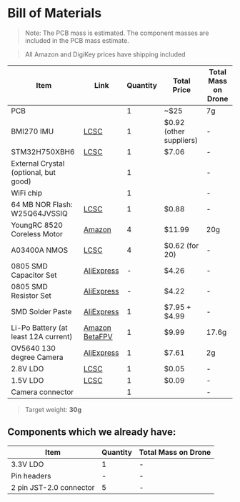 # Bill of Materials

> Note: The PCB mass is estimated. The component masses are included in the PCB mass estimate.

> All Amazon and DigiKey prices have shipping included

| Item                                  | Link                                                                                                                                                                         | Quantity | Total Price             | Total Mass on Drone |
| ------------------------------------- | ---------------------------------------------------------------------------------------------------------------------------------------------------------------------------- | -------- | ----------------------- | ------------------- |
| PCB                                   |                                                                                                                                                                              | 1        | ~$25                    | 7g                  |
| BMI270 IMU                            | [LCSC](https://www.lcsc.com/product-detail/Accelerometers_Bosch-Sensortec-BMI270_C2836813.html?s_z=n_BMI270)                                                                 | 1        | $0.92 (other suppliers) | -                   |
| STM32H750XBH6                         | [LCSC](https://www.lcsc.com/product-detail/Microcontrollers-MCU-MPU-SOC_STMicroelectronics-STM32H750XBH6_C405932.html?s_z=n_STM32H7)                                         | 1        | $7.06                   | -                   |
| External Crystal (optional, but good) |                                                                                                                                                                              | 1        |                         | -                   |
| WiFi chip                             |                                                                                                                                                                              | 1        |                         | -                   |
| 64 MB NOR Flash: W25Q64JVSSIQ         | [LCSC](https://www.lcsc.com/product-detail/NOR-FLASH_Winbond-Elec-W25Q64JVSSIQ_C179171.html?s_z=n_W25Q16JV)                                                                  | 1        | $0.88                   | -                   |
| YoungRC 8520 Coreless Motor           | [Amazon](https://www.amazon.com/YoungRC-8520-Coreless-Propeller-Quadcopter/dp/B0BV6P4XYX)                                                                                    | 4        | $11.99                  | 20g                 |
| A03400A NMOS                          | [LCSC](https://lcsc.com/product-detail/MOSFETs_UMW-Youtai-Semiconductor-Co-Ltd-AO3400A_C347475.html)                                                                         | 4        | $0.62 (for 20)          | -                   |
| 0805 SMD Capacitor Set                | [AliExpress](https://www.aliexpress.us/item/3256805970706203.html)                                                                                                           | -        | $4.26                   | -                   |
| 0805 SMD Resistor Set                 | [AliExpress](https://www.aliexpress.us/item/3256807716137879.html)                                                                                                           | -        | $4.22                   | -                   |
| SMD Solder Paste                      | [AliExpress](https://www.aliexpress.us/item/3256806096656294.html)                                                                                                           | 1        | $7.95 + $4.99           | -                   |
| Li-Po Battery (at least 12A current)  | [Amazon](https://www.amazon.com/Tosiicop-3-7v-Drone-Lipo-Battery/dp/B0CR6DDGP1) [BetaFPV](https://betafpv.com/collections/batt-1s/products/bt2-0-450mah-1s-30c-battery-4pcs) | 1        | $9.99                   | 17.6g               |
| OV5640 130 degree Camera              | [AliExpress](https://www.aliexpress.us/item/3256807307844099.html)                                                                                                           | 1        | $7.61                   | 2g                  |
| 2.8V LDO                              | [LCSC](https://www.lcsc.com/product-detail/Voltage-Regulators-Linear-Low-Drop-Out-LDO-Regulators_Texas-Instruments-TLV74328PDBVR_C408971.html?s_z=n_TLV74328)                | 1        | $0.05                   | -                   |
| 1.5V LDO                              | [LCSC](https://www.lcsc.com/product-detail/Voltage-Regulators-Linear-Low-Drop-Out-LDO-Regulators_MSKSEMI-TLV74315PDBVR-MS_C30197476.html?s_z=n_TLV74315)                     | 1        | $0.09                   | -                   |
| Camera connector                      |                                                                                                                                                                              | 1        |                         | -                   |

> Target weight: **30g**

## Components which we already have:

| Item                    | Quantity | Total Mass on Drone |
| ----------------------- | -------- | ------------------- |
| 3.3V LDO                | 1        | -                   |
| Pin headers             | -        | -                   |
| 2 pin JST-2.0 connector | 5        | -                   |

<!--
| ESP32-S3-WROOM-1U-N4 | [DigiKey](https://www.digikey.com/en/products/detail/espressif-systems/ESP32-S3-WROOM-1U-N4/16162640) [LCSC](https://www.aliexpress.us/item/3256806096656294.html) | 1 | $3.61 + $4.99 | - |
| BetaFPV 1102 Brushless Motors | [Amazon](https://www.amazon.com/BETAFPV-18000KV-Brushless-Motor-Meteor75/dp/B0834P2LSY) | 4 | $45.99 | 11.2g |
-->
